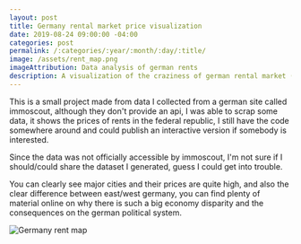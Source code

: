 ```yaml
---
layout: post
title: Germany rental market price visualization
date: 2019-08-24 09:00:00 -04:00
categories: post
permalink: /:categories/:year/:month/:day/:title/
image: /assets/rent_map.png
imageAttribution: Data analysis of german rents
description: A visualization of the craziness of german rental market (2018)
---
```


This is a small project made from data I collected from a german site called immoscout, although they don't provide an api, I was able to scrap some data, it shows the prices of rents in the federal republic, I still have the code somewhere around and could publish an interactive version if somebody is interested.

Since the data was not officially accessible by immoscout, I'm not sure if I should/could share the dataset I generated, guess I could get into trouble.

You can clearly see major cities and their prices are quite high, and also the clear difference between east/west germany, you can find plenty of material online on why there is such a big economy disparity and the consequences on the german political system.

![Germany rent map]({{site.url}}{{page.image}} "Germany rent map")
